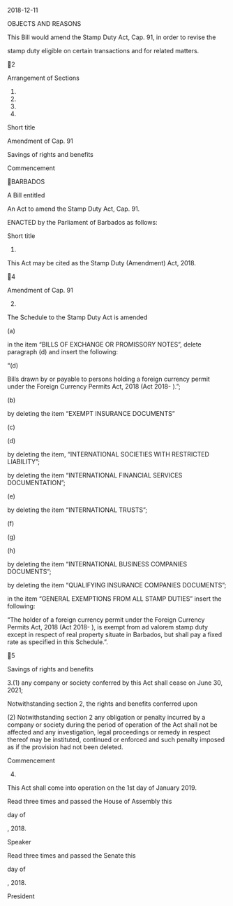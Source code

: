 2018-12-11

OBJECTS AND REASONS

This Bill would amend the Stamp Duty Act, Cap. 91, in order to revise the

stamp duty eligible on certain transactions and for related matters.

2

Arrangement of Sections

1.

2.

3.

4.

Short title

Amendment of Cap. 91

Savings of rights and benefits

Commencement

BARBADOS

A Bill entitled

An Act to amend the Stamp Duty Act, Cap. 91.

ENACTED by the Parliament of Barbados as follows:

Short title

1.

This Act may be cited as the Stamp Duty (Amendment) Act, 2018.

4

Amendment of Cap. 91

2.

The Schedule to the Stamp Duty Act is amended

(a)

in the item “BILLS OF EXCHANGE OR PROMISSORY NOTES”,
delete paragraph (d) and insert the following:

“(d)

Bills  drawn  by  or  payable  to  persons  holding  a  foreign
currency  permit  under  the  Foreign  Currency  Permits  Act,
2018 (Act 2018- ).”;

(b)

by deleting the item “EXEMPT INSURANCE DOCUMENTS”

(c)

(d)

by  deleting  the  item,  “INTERNATIONAL  SOCIETIES  WITH
RESTRICTED LIABILITY”;

by deleting the item “INTERNATIONAL FINANCIAL SERVICES
DOCUMENTATION”;

(e)

by deleting the item “INTERNATIONAL TRUSTS”;

(f)

(g)

(h)

by deleting the item “INTERNATIONAL BUSINESS COMPANIES
DOCUMENTS”;

by  deleting  the  item  “QUALIFYING  INSURANCE  COMPANIES
DOCUMENTS”;

in  the  item  “GENERAL  EXEMPTIONS  FROM  ALL  STAMP
DUTIES” insert the following:

“The holder of a foreign currency permit under the Foreign Currency
Permits Act, 2018 (Act 2018- ), is exempt from ad valorem stamp duty
except in respect of real property situate in Barbados, but shall pay a
fixed rate as specified in this Schedule.”.

5

Savings of rights and benefits

3.(1)
any company or society conferred by this Act shall cease on June 30, 2021;

Notwithstanding section 2, the rights and benefits conferred upon

(2)
Notwithstanding  section  2  any  obligation  or  penalty  incurred  by  a
company  or  society  during  the  period  of  operation  of  the  Act  shall  not  be
affected and any investigation, legal proceedings or remedy in respect thereof
may be instituted, continued or enforced and such penalty imposed as if the
provision had not been deleted.

Commencement

4.

This Act shall come into operation on the 1st day of January 2019.

Read three times and passed the House of Assembly this

day of

, 2018.

Speaker

Read three times and passed the Senate this

day of

, 2018.

President


